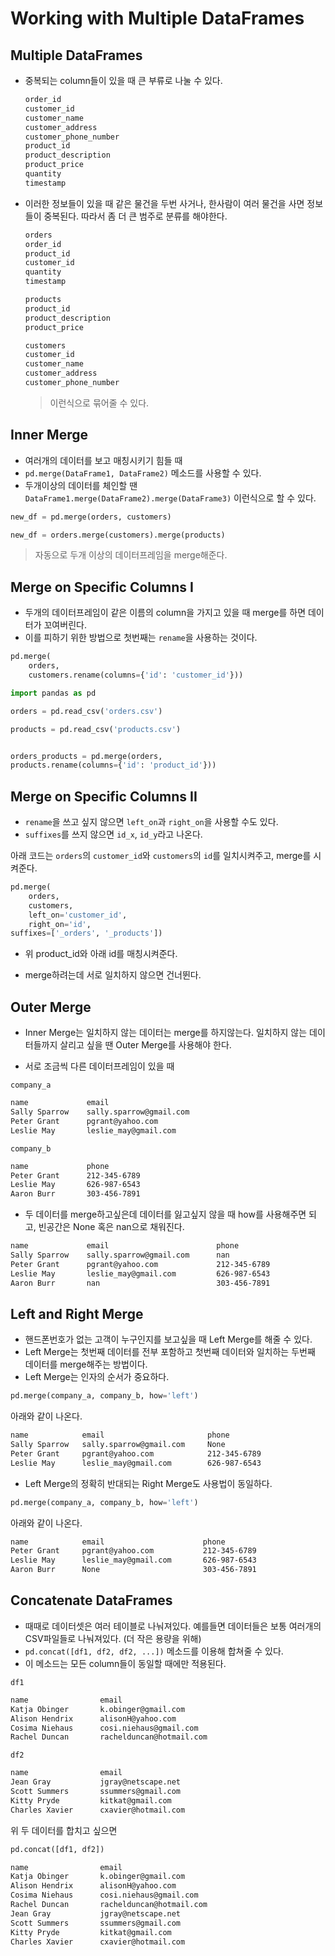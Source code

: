 # Working with Multiple DataFrames

## Multiple DataFrames

- 중복되는 column들이 있을 때 큰 부류로 나눌 수 있다.

    ```py
    order_id
    customer_id
    customer_name
    customer_address
    customer_phone_number
    product_id
    product_description
    product_price
    quantity
    timestamp
    ```

- 이러한 정보들이 있을 때 같은 물건을 두번 사거나, 한사람이 여러 물건을 사면 정보들이 중복된다. 따라서 좀 더 큰 범주로 분류를 해야한다.

    ```py
    orders
    order_id
    product_id
    customer_id
    quantity
    timestamp

    products
    product_id
    product_description
    product_price

    customers
    customer_id
    customer_name
    customer_address
    customer_phone_number
    ```

    > 이런식으로 묶어줄 수 있다.

## Inner Merge

- 여러개의 데이터를 보고 매칭시키기 힘들 때
- `pd.merge(DataFrame1, DataFrame2)` 메소드를 사용할 수 있다.
- 두개이상의 데이터를 체인할 땐 `DataFrame1.merge(DataFrame2).merge(DataFrame3)` 이런식으로 할 수 있다.

```py
new_df = pd.merge(orders, customers)

new_df = orders.merge(customers).merge(products)
```

> 자동으로 두개 이상의 데이터프레임을 merge해준다.

## Merge on Specific Columns I

- 두개의 데이터프레임이 같은 이름의 column을 가지고 있을 때 merge를 하면 데이터가 꼬여버린다.
- 이를 피하기 위한 방법으로 첫번째는 `rename`을 사용하는 것이다.

```py
pd.merge(
    orders,
    customers.rename(columns={'id': 'customer_id'}))
```

```py
import pandas as pd

orders = pd.read_csv('orders.csv')

products = pd.read_csv('products.csv')


orders_products = pd.merge(orders,
products.rename(columns={'id': 'product_id'}))
```

## Merge on Specific Columns II

- `rename`을 쓰고 싶지 않으면 `left_on`과 `right_on`을 사용할 수도 있다.
- `suffixes`를 쓰지 않으면 `id_x`, `id_y`라고 나온다.

아래 코드는 `orders`의 `customer_id`와 `customers`의 `id`를 일치시켜주고, merge를 시켜준다.

```py
pd.merge(
    orders,
    customers,
    left_on='customer_id',
    right_on='id',
suffixes=['_orders', '_products'])
```

- 위 product_id와 아래 id를 매칭시켜준다.

- merge하려는데 서로 일치하지 않으면 건너뛴다.

## Outer Merge

- Inner Merge는 일치하지 않는 데이터는 merge를 하지않는다. 일치하지 않는 데이터들까지 살리고 싶을 땐 Outer Merge를 사용해야 한다.

- 서로 조금씩 다른 데이터프레임이 있을 때

`company_a`

```txt
name             email
Sally Sparrow    sally.sparrow@gmail.com
Peter Grant      pgrant@yahoo.com
Leslie May       leslie_may@gmail.com
```

`company_b`

```txt
name             phone
Peter Grant      212-345-6789
Leslie May       626-987-6543
Aaron Burr       303-456-7891
```

- 두 데이터를 merge하고싶은데 데이터를 잃고싶지 않을 때 how를 사용해주면 되고, 빈공간은 None 혹은 nan으로 채워진다.

```txt
name             email                        phone
Sally Sparrow    sally.sparrow@gmail.com      nan
Peter Grant      pgrant@yahoo.com             212-345-6789
Leslie May       leslie_may@gmail.com         626-987-6543
Aaron Burr       nan                          303-456-7891
```

## Left and Right Merge

- 핸드폰번호가 없는 고객이 누구인지를 보고싶을 때 Left Merge를 해줄 수 있다.
- Left Merge는 첫번째 데이터를 전부 포함하고 첫번째 데이터와 일치하는 두번째 데이터를 merge해주는 방법이다.
- Left Merge는 인자의 순서가 중요하다.

```py
pd.merge(company_a, company_b, how='left')
```

아래와 같이 나온다.

```txt
name            email                       phone
Sally Sparrow   sally.sparrow@gmail.com     None
Peter Grant     pgrant@yahoo.com            212-345-6789
Leslie May      leslie_may@gmail.com        626-987-6543
```

- Left Merge의 정확히 반대되는 Right Merge도 사용법이 동일하다.

```py
pd.merge(company_a, company_b, how='left')
```

아래와 같이 나온다.

```txt
name            email                      phone
Peter Grant     pgrant@yahoo.com           212-345-6789
Leslie May      leslie_may@gmail.com       626-987-6543
Aaron Burr      None                       303-456-7891
```

## Concatenate DataFrames

- 때때로 데이터셋은 여러 테이블로 나눠져있다. 예를들면 데이터들은 보통 여러개의 CSV파일들로 나눠져있다. (더 작은 용량을 위해)
- `pd.concat([df1, df2, df2, ...])` 메소드를 이용해 합쳐줄 수 있다.
- 이 메소드는 모든 column들이 동일할 때에만 적용된다.

`df1`

```txt
name                email
Katja Obinger       k.obinger@gmail.com
Alison Hendrix      alisonH@yahoo.com
Cosima Niehaus      cosi.niehaus@gmail.com
Rachel Duncan       rachelduncan@hotmail.com
```

`df2`

```txt
name                email
Jean Gray           jgray@netscape.net
Scott Summers       ssummers@gmail.com
Kitty Pryde         kitkat@gmail.com
Charles Xavier      cxavier@hotmail.com
```

위 두 데이터를 합치고 싶으면

```py
pd.concat([df1, df2])
```

```txt
name                email
Katja Obinger       k.obinger@gmail.com
Alison Hendrix      alisonH@yahoo.com
Cosima Niehaus      cosi.niehaus@gmail.com
Rachel Duncan       rachelduncan@hotmail.com
Jean Gray           jgray@netscape.net
Scott Summers       ssummers@gmail.com
Kitty Pryde         kitkat@gmail.com
Charles Xavier      cxavier@hotmail.com
```
